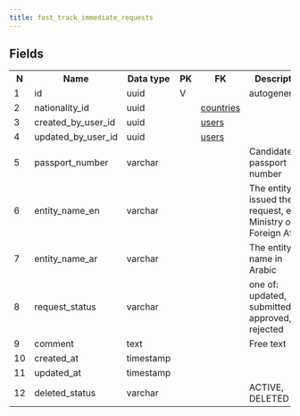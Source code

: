 ```yaml
---
title: fast_track_immediate_requests 
---
```


## Fields

<table style="width: 100%">
    <colgroup>
       <col span="1" style="width: 3%;"/>
       <col span="1" style="width: 12%;"/>
       <col span="1" style="width: 10%;"/>
       <col span="1" style="width: 3%;"/>
       <col span="1" style="width: 12%;"/>
       <col span="1" style="width: 60%;"/>
    </colgroup>
  <tr>
    <th>N</th>
    <th>Name</th>
    <th>Data type</th>
    <th>PK</th>
    <th>FK</th>
    <th>Description</th>
  </tr>
<tr><td>1</td><td>id</td><td>uuid</td><td>V</td><td></td><td>autogenerated</td></tr>
<tr><td>2</td><td>nationality_id</td><td>uuid</td><td></td><td><a href="countries.md">countries</a></td><td></td></tr>
<tr><td>3</td><td>created_by_user_id</td><td>uuid</td><td></td><td><a href="users.md">users</a></td><td></td></tr>
<tr><td>4</td><td>updated_by_user_id</td><td>uuid</td><td></td><td><a href="users.md">users</a></td><td></td></tr>
<tr><td>5</td><td>passport_number</td><td>varchar</td><td></td><td></td><td>Candidate's passport number</td></tr>
<tr><td>6</td><td>entity_name_en</td><td>varchar</td><td></td><td></td><td>The entity that issued the request, e.g. Ministry of Foreign Affairs</td></tr>
<tr><td>7</td><td>entity_name_ar</td><td>varchar</td><td></td><td></td><td>The entity name in Arabic</td></tr>
<tr><td>8</td><td>request_status</td><td>varchar</td><td></td><td></td><td>one of: updated, submitted, approved, rejected</td></tr>
<tr><td>9</td><td>comment</td><td>text</td><td></td><td></td><td>Free text</td></tr>
<tr><td>10</td><td>created_at</td><td>timestamp</td><td></td><td></td><td></td></tr>
<tr><td>11</td><td>updated_at</td><td>timestamp</td><td></td><td></td><td></td></tr>
<tr><td>12</td><td>deleted_status</td><td>varchar</td><td></td><td></td><td>ACTIVE, DELETED</td></tr>

</table>